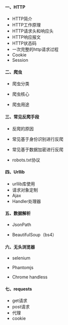 #### 一、HTTP
- HTTP简介
- HTTP工作原理
- HTTP请求头和响应头
- HTTP响应报文
- HTTP状态码
- 一次完整的http请求过程
- Cookie
- Session

#### 二、爬虫

- 爬虫分类

- 爬虫核心

- 爬虫用途

#### 三、常见反爬手段

- 反爬的原因

- 常见基于身份识别进行反爬

- 常见基于数据加密进行反爬

- robots.txt协议

#### 四、Urllib

- urllib库使用
- 请求对象定制
- Ajax
- Handler处理器

#### 五、数据解析

- JsonPath

- BeautifulSoup（bs4）

#### 六、无头浏览器

- selenium

- Phantomjs

- Chrome handless

#### 七、requests
- get请求
- post请求
- 代理
- cookie
